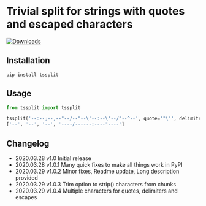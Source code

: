 # Trivial split for strings with quotes and escaped characters

[![Downloads](https://pepy.tech/badge/tssplit/month)](https://pepy.tech/project/tssplit)

## Installation
```shell script
pip install tssplit
```

## Usage
```python
from tssplit import tssplit

tssplit('--:--;--,--"--/--"--\'--:--\'--/"--^--', quote='"\'', delimiter=':;,', escape='/^', trim='') 
['--', '--', '--', '----/------:----"----']
```

## Changelog
* 2020.03.28    v1.0    Initial release
* 2020.03.28    v1.0.1  Many quick fixes to make all things work in PyPI
* 2020.03.29    v1.0.2  Minor fixes, Readme update, Long description provided
* 2020.03.29    v1.0.3  Trim option to strip() characters from chunks
* 2020.03.29    v1.0.4  Multiple characters for quotes, delimiters and escapes
